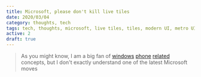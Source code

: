 ```yaml
---
title: Microsoft, please don't kill live tiles
date: 2020/03/04
category: thoughts, tech
tags: tech, thoughts, microsoft, live tiles, tiles, modern UI, metro UI, interface, design, user interface, user experience
active: 2
draft: true
---
```


> As you might know, I am a big fan of [windows](/notes/i-miss-windows-phone/) [phone](/notes/i-miss-windows-phone/notes/nokia-lumia-735-review/) [related](/notes/nokia-lumia-800-review/) concepts, but I don't exactly understand one of the latest Microsoft moves


